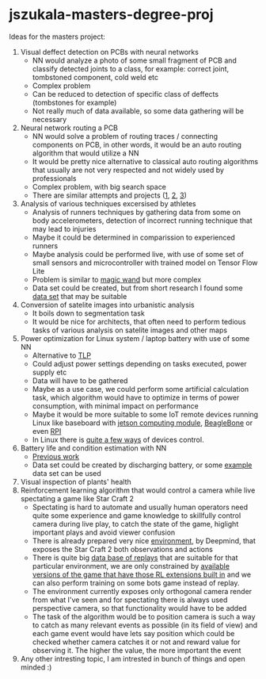 # jszukala-masters-degree-proj

Ideas for the masters project:
1. Visual deffect detection on PCBs with neural networks
    * NN would analyze a photo of some small fragment of PCB and classify detected joints to a class, for example: correct joint, tombstoned component, cold weld etc
    * Complex problem
    * Can be reduced to detection of specific class of deffects (tombstones for example)
    * Not really much of data available, so some data gathering will be necessary
2. Neural network routing a PCB
    * NN would solve a problem of routing traces / connecting components on PCB, in other words, it would be an auto routing algorithm that would utilize a NN
    * It would be pretty nice alternative to classical auto routing algorithms that usually are not very respected and not widely used by professionals
    * Complex problem, with big search space
    * There are similar attempts and projects ([1](https://www.deeppcb.ai/), [2](https://arxiv.org/pdf/2006.13607.pdf), [3](https://dspace.mit.edu/bitstream/handle/1721.1/129238/1227515700-MIT.pdf?sequence=1&isAllowed=y))
3. Analysis of various techniques excersised by athletes
    * Analysis of runners techniques by gathering data from some on body accelerometers, detection of incorrect running technique that may lead to injuries
    * Maybe it could be determined in comparission to experienced runners
    * Maybe analysis could be performed live, with use of some set of small sensors and microcontroller with trained model on Tensor Flow Lite
    * Problem is similar to [magic wand](https://codelabs.developers.google.com/magicwand) but more complex
    * Data set could be created, but from short research I found some [data set](https://www.ncbi.nlm.nih.gov/pmc/articles/PMC5426356/) that may be suitable
4. Conversion of satelite images into urbanistic analysis
    * It boils down to segmentation task
    * It would be nice for architects, that often need to perform tedious tasks of various analysis on satelite images and other maps
5. Power optimization for Linux system / laptop battery with use of some NN
    * Alternative to [TLP](https://linrunner.de/tlp/index.html)
    * Could adjust power settings depending on tasks executed, power supply etc
    * Data will have to be gathered
    * Maybe as a use case, we could perform some artificial calculation task, which algorithm would have to optimize in terms of power consumption, with minimal impact on performance
    * Maybe it would be more suitable to some IoT remote devices running Linux like baseboard with [jetson computing module](https://antmicro.com/platforms/open-source-jetson-baseboard/), [BeagleBone](https://beagleboard.org/bone) or even [RPI](https://www.raspberrypi.com/products/raspberry-pi-4-model-b/)
    * In Linux there is [quite a few ways](https://www.kernel.org/doc/Documentation/ABI/testing/sysfs-devices-power) of devices control.
6. Battery life and condition estimation with NN
    * [Previous work](http://li.mit.edu/A/Papers/22/Hsu22XiongAE.pdf)
    * Data set could be created by discharging battery, or some [example](https://kilthub.cmu.edu/articles/dataset/eVTOL_Battery_Dataset/14226830) data set can be used
7. Visual inspection of plants' health
8. Reinforcement learning algorithm that would control a camera while live spectating a game like Star Craft 2
    * Spectating is hard to automate and usually human operators need quite some experience and game knowledge to skillfully control camera during live play, to catch the state of the game, higlight important plays and avoid viewer confusion
    * There is already prepared very nice [environment](https://github.com/deepmind/pysc2), by Deepmind, that exposes the Star Craft 2 both observations and actions
    * There is quite big [data base of replays](https://blzdistsc2-a.akamaihd.net/ReplayPacks/3.16.1-Pack_1-fix.zip) that are suitable for that particular environment, we are only constrained by [available versions of the game that have those RL extensions built in](https://github.com/Blizzard/s2client-proto#downloads) and we can also perform training on some bots game instead of replay.
    * The environment currently exposes only orthogonal camera render from what I've seen and for spectating there is always used perspective camera, so that functionality would have to be added
    * The task of the algorithm would be to position camera is such a way to catch as many relevant events as possible (in its field of view) and each game event would have lets say position which could be checked whether camera catches it or not and reward value for observing it. The higher the value, the more important the event
9. Any other intresting topic, I am intrested in bunch of things and open minded :)

